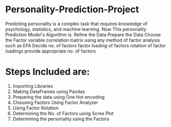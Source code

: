 # Personality-Prediction-Project

Predicting personality is a complex task that requires knowledge of psychology, statistics, and machine learning.
Now This personality Prediction Model's Algorithm is:
Refine the Data
Prepare the Data
Choose the Factor
  variable
  correlation matrix
  using any method of factor analysis such as EFA
  Decide no. of factors
  factor loading of factors
  rotation of factor loadings
  provide appropriate no. of factors
  # Steps Included are:
  1. Importing Libraries
  2. Making DataFrames using Pandas
  3. Preparing the data using One Hot encoding
  4. Choosing Factors Using Factor Analyzer
  5. Using Factor Rotation
  6. Determining the No. of Factors using Scree Plot
  7. Determining the personality using the Factors
